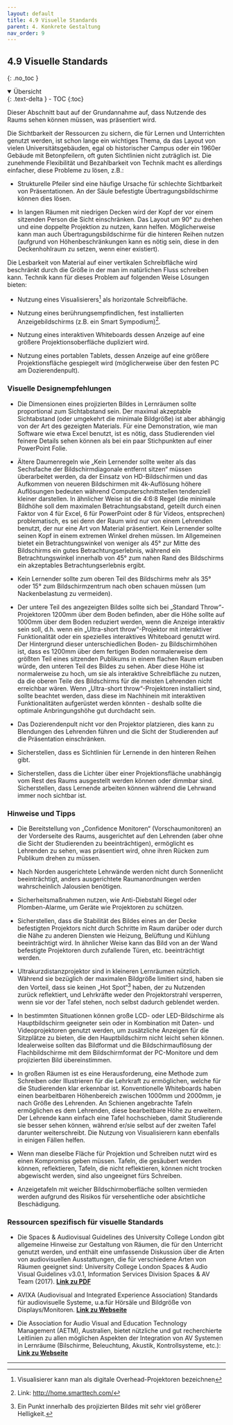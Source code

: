 ```yaml
---
layout: default
title: 4.9 Visuelle Standards
parent: 4. Konkrete Gestaltung
nav_order: 9
---
```


## 4.9 Visuelle Standards
{: .no_toc }

<details open markdown="block">
  <summary>
    Übersicht
  </summary>
  {: .text-delta }
- TOC
{:toc}
</details>

Dieser Abschnitt baut auf der Grundannahme auf, dass Nutzende des Raums
sehen können müssen, was präsentiert wird.

Die Sichtbarkeit der Ressourcen zu sichern, die für Lernen und
Unterrichten genutzt werden, ist schon lange ein wichtiges Thema, da das
Layout von vielen Universitätsgebäuden, egal ob historischer Campus oder
ein 1960er Gebäude mit Betonpfeilern, oft guten Sichtlinien nicht
zuträglich ist. Die zunehmende Flexibilität und Bezahlbarkeit von
Technik macht es allerdings einfacher, diese Probleme zu lösen, z.B.:

-   Strukturelle Pfeiler sind eine häufige Ursache für schlechte
    Sichtbarkeit von Präsentationen. An der Säule befestigte
    Übertragungsbildschirme können dies lösen.

-   In langen Räumen mit niedrigen Decken wird der Kopf der vor einem sitzenden Person
    die Sicht einschränken. Das Layout um 90° zu drehen und eine
    doppelte Projektion zu nutzen, kann helfen. Möglicherweise kann man
    auch Übertragungsbildschirme für die hinteren Reihen nutzen
    (aufgrund von Höhenbeschränkungen kann es nötig sein, diese in den
    Deckenhohlraum zu setzen, wenn einer existiert).

Die Lesbarkeit von Material auf einer vertikalen Schreibfläche wird
beschränkt durch die Größe in der man im natürlichen Fluss schreiben
kann. Technik kann für dieses Problem auf folgenden Weise Lösungen
bieten:

-   Nutzung eines Visualisierers[^13] als horizontale Schreibfläche.

-   Nutzung eines berührungsempfindlichen, fest installierten
    Anzeigebildschirms (z.B. ein Smart Sympodium)[^14].

-   Nutzung eines interaktiven Whiteboards dessen Anzeige auf eine
    größere Projektionsoberfläche dupliziert wird.

-   Nutzung eines portablen Tablets, dessen Anzeige auf eine größere
    Projektionsfläche gespiegelt wird (möglicherweise über den festen
    PC am Dozierendenpult).

### Visuelle Designempfehlungen

-   Die Dimensionen eines projizierten Bildes in Lernräumen sollte
    proportional zum Sichtabstand sein. Der maximal akzeptable
    Sichtabstand (oder umgekehrt die minimale Bildgröße) ist aber
    abhängig von der Art des gezeigten Materials. Für eine
    Demonstration, wie man Software wie etwa Excel benutzt, ist es
    nötig, dass Studierenden viel feinere Details sehen können als bei
    ein paar Stichpunkten auf einer PowerPoint Folie.

-   Ältere Daumenregeln wie „Kein Lernender sollte weiter als das
    Sechsfache der Bildschirmdiagonale entfernt sitzen“ müssen
    überarbeitet werden, da der Einsatz von HD-Bildschirmen und das
    Aufkommen von neueren Bildschirmen mit 4k-Auflösung höhere
    Auflösungen bedeuten während Computerschnittstellen tendenziell
    kleiner darstellen. In ähnlicher Weise ist die 4:6:8 Regel (die
    minimale Bildhöhe soll dem maximalen Betrachtungsabstand, geteilt
    durch einen Faktor von 4 für Excel, 6 für PowerPoint oder 8 für
    Videos, entsprechen) problematisch, es sei denn der Raum wird nur
    von einem Lehrenden benutzt, der nur eine Art von Material
    präsentiert. Kein Lernender sollte seinen Kopf in einem extremen
    Winkel drehen müssen. Im Allgemeinen bietet ein Betrachtungswinkel
    von weniger als 45° zur Mitte des Bildschirms ein gutes
    Betrachtungserlebnis, während ein Betrachtungswinkel innerhalb von
    45° zum nahen Rand des Bildschirms ein akzeptables
    Betrachtungserlebnis ergibt.

-   Kein Lernender sollte zum oberen Teil des Bildschirms mehr als 35°
    oder 15° zum Bildschirmzentrum nach oben schauen müssen (um
    Nackenbelastung zu vermeiden).

-   Der untere Teil des angezeigten Bildes sollte sich bei „Standard
    Throw“-Projektoren 1200mm über dem Boden befinden, aber die Höhe
    sollte auf 1000mm über dem Boden reduziert werden, wenn die Anzeige
    interaktiv sein soll, d.h. wenn ein „Ultra-short throw“-Projektor
    mit interaktiver Funktionalität oder ein spezielles interaktives
    Whiteboard genutzt wird. Der Hintergrund dieser unterschiedlichen
    Boden- zu Bildschirmhöhen ist, dass es 1200mm über dem fertigen
    Boden normalerweise dem größten Teil eines sitzenden Publikums in
    einem flachen Raum erlauben würde, den unteren Teil des Bildes zu
    sehen. Aber diese Höhe ist normalerweise zu hoch, um sie als interaktive
    Schreibfläche zu nutzen, da die oberen Teile des Bildschirms für die
    meisten Lehrenden nicht erreichbar wären. Wenn „Ultra-short
    throw“-Projektoren installiert sind, sollte beachtet werden, dass
    diese im Nachhinein mit interaktiven Funktionalitäten aufgerüstet
    werden könnten - deshalb sollte die optimale Anbringungshöhe gut
    durchdacht sein.

-   Das Dozierendenpult nicht vor den Projektor platzieren, dies kann zu
    Blendungen des Lehrenden führen und die Sicht der Studierenden auf
    die Präsentation einschränken.

-   Sicherstellen, dass es Sichtlinien für Lernende in den hinteren
    Reihen gibt.

-   Sicherstellen, dass die Lichter über einer Projektionsfläche
    unabhängig vom Rest des Raums ausgestellt werden können oder dimmbar
    sind. Sicherstellen, dass Lernende arbeiten können während die
    Lehrwand immer noch sichtbar ist.

### Hinweise und Tipps

-   Die Bereitstellung von „Confidence Monitoren“ (Vorschaumonitoren) an
    der Vorderseite des Raums, ausgerichtet auf den Lehrenden (aber ohne
    die Sicht der Studierenden zu beeinträchtigen), ermöglicht es
    Lehrenden zu sehen, was präsentiert wird, ohne ihren Rücken zum
    Publikum drehen zu müssen.

-   Nach Norden ausgerichtete Lehrwände werden nicht durch Sonnenlicht
    beeinträchtigt, anders ausgerichtete Raumanordnungen werden wahrscheinlich
    Jalousien benötigen.

-   Sicherheitsmaßnahmen nutzen, wie Anti-Diebstahl Riegel oder
    Plomben-Alarme, um Geräte wie Projektoren zu schützen.

-   Sicherstellen, dass die Stabilität des Bildes eines an der Decke
    befestigten Projektors nicht durch Schritte im Raum darüber oder
    durch die Nähe zu anderen Diensten wie Heizung, Belüftung und
    Kühlung beeinträchtigt wird. In ähnlicher Weise kann das Bild von an
    der Wand befestigte Projektoren durch zufallende Türen, etc.
    beeinträchtigt werden.

-   Ultrakurzdistanzprojektor sind in kleineren Lernräumen nützlich.
    Während sie bezüglich der maximalen Bildgröße limitiert sind, haben
    sie den Vorteil, dass sie keinen „Hot Spot“[^15] haben, der zu
    Nutzenden zurück reflektiert, und Lehrkräfte weder den Projektorstrahl
    versperren, wenn sie vor der Tafel stehen, noch selbst dadurch
    geblendet werden.

-   In bestimmten Situationen können große LCD- oder LED-Bildschirme als
    Hauptbildschirm geeigneter sein oder in Kombination mit Daten- und
    Videoprojektoren genutzt werden, um zusätzliche Anzeigen für die
    Sitzplätze zu bieten, die den Hauptbildschirm nicht leicht sehen
    können. Idealerweise sollten das Bildformat und die
    Bildschirmauflösung der Flachbildschirme mit dem Bildschirmformat
    der PC-Monitore und dem projizierten Bild übereinstimmen.

-   In großen Räumen ist es eine Herausforderung, eine Methode zum
    Schreiben oder Illustrieren für die Lehrkraft zu ermöglichen, welche
    für die Studierenden klar erkennbar ist. Konventionelle Whiteboards
    haben einen bearbeitbaren Höhenbereich zwischen 1000mm und 2000mm,
    je nach Größe des Lehrenden. An Schienen angebrachte Tafeln
    ermöglichen es dem Lehrenden, diese bearbeitbare Höhe zu erweitern. 
    Der Lehrende kann einfach eine Tafel hochschieben, damit
    Studierende sie besser sehen können, während er/sie selbst auf der
    zweiten Tafel darunter weiterschreibt. Die Nutzung von
    Visualisierern kann ebenfalls in einigen Fällen helfen.

-   Wenn man dieselbe Fläche für Projektion und Schreiben nutzt wird es
    einen Kompromiss geben müssen. Tafeln, die gesäubert werden können,
    reflektieren, Tafeln, die nicht reflektieren, können nicht trocken
    abgewischt werden, sind also ungeeignet fürs Schreiben.

-   Anzeigetafeln mit weicher Bildschirmoberfläche sollten vermieden
    werden aufgrund des Risikos für versehentliche oder absichtliche
    Beschädigung.

### Ressourcen spezifisch für visuelle Standards

-   Die Spaces & Audiovisual Guidelines des University College London gibt allgemeine Hinweise zur Gestaltung von Räumen, die für den Unterricht genutzt werden, und enthält eine umfassende Diskussion über die Arten von audiovisuellen Ausstattungen, die für  verschiedene Arten von Räumen geeignet sind: University College London Spaces & Audio Visual Guidelines v3.0.1, Information Services Division Spaces & AV Team (2017). **[Link zu PDF](https://www.ucl.ac.uk/isd/sites/isd/files/ucl-spaces-av-guidelines-v3-0-1.pdf)**

-   AVIXA (Audiovisual and Integrated Experience Association) Standards für audiovisuelle Systeme, u.a.für Hörsäle und Bildgröße von Displays/Monitoren. **[Link zu Webseite](https://www.avixa.org/de/standards/aktuelle-standards)**

-   Die Association for Audio Visual and Education Technology Management (AETM), Australien, bietet nützliche und gut recherchierte Leitlinien zu allen möglichen Aspekten der Integration von AV Systemen in Lernräume (Bilschirme, Beleuchtung, Akustik, Kontrollsysteme, etc.): **[Link zu Webseite](https://guidelines.aetm.org)**

---

[^13]: Visualisierer kann man als digitale Overhead-Projektoren
    bezeichnen

[^14]: Link: <http://home.smarttech.com/>

[^15]: Ein Punkt innerhalb des projizierten Bildes mit sehr viel größerer
    Helligkeit.
